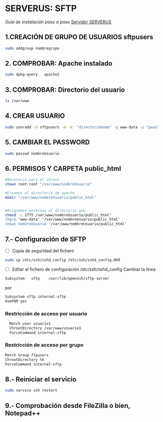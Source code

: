 # SERVERUS: SFTP
*Guia de instalación paso a paso*
[Servidor SERVERUS](http://www.serverus.local "Servidor SERVERUS")
## 1.CREACIÓN DE GRUPO DE USUARIOS sftpusers
```bash
sudo addgroup nombregrupo
```
## 2. COMPROBAR: Apache instalado
```bash
sudo dpkg-query   apache2
```
## 3. COMPROBAR: Directorio del usuario
```bash
ls /var/www
```

## 4. CREAR USUARIO
```bash
sudo useradd -G sftpusers -m -d  "directoriohome" -g www-data -p "paso" "nombreUsuario"
```

## 5. CAMBIAR EL PASSWORD
```bash
sudo passwd nombreUsuario
```

## 6. PERMISOS Y CARPETA public_html
```bash
#Necesario para el chroot
chown root:root "/var/www/nombreUsuario"

#Creamos el directorio de apache
mkdir "/var/www/nombreUsuario/public_html"


#Asignamos permisos al directorio www
chmod -c 2775 /var/www/nombreUsuario/public_html"
chgrp "www-data" "/var/www/nombreUsuario/public_html"
chown nombreUsuario "/var/www/nombreUsuario/public_html"

```
    
## 7.-  Configuración de SFTP

- [ ] Copia de seguridad del fichero 

```bash
sudo cp /etc/ssh/sshd_config /etc/ssh/sshd_config.000
```
- [ ] Editar el fichero de configuración /etc/ssh/sshd_config
Cambiar la línea
 
```bash
Subsystem	sftp	/usr/lib/openssh/sftp-server
```
por
        
```bash
Subsystem sftp internal-sftp
UsePAM yes
```

### Restricción de acceso por usuario
```bash
  Match user usuario1
  ChrootDirectory /var/www/usuario1
  ForceCommand internal-sftp
```

### Restricción de acceso por grupo

```bash
Match Group ftpusers
ChrootDirectory %h
ForceCommand internal-sftp
```
## 8.- Reiniciar el servicio
```bash
sudo service ssh restart
```
## 9.- Comprobación desde FileZilla o bien, Notepad++